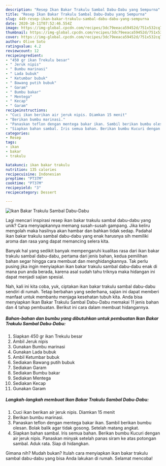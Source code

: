 ```yaml
---
description: "Resep Ikan Bakar Trakulu Sambal Dabu-Dabu yang Sempurna"
title: "Resep Ikan Bakar Trakulu Sambal Dabu-Dabu yang Sempurna"
slug: 449-resep-ikan-bakar-trakulu-sambal-dabu-dabu-yang-sempurna
date: 2020-10-11T07:52:46.554Z
image: https://img-global.cpcdn.com/recipes/3dc79eeaca59452d/751x532cq70/ikan-bakar-trakulu-sambal-dabu-dabu-foto-resep-utama.jpg
thumbnail: https://img-global.cpcdn.com/recipes/3dc79eeaca59452d/751x532cq70/ikan-bakar-trakulu-sambal-dabu-dabu-foto-resep-utama.jpg
cover: https://img-global.cpcdn.com/recipes/3dc79eeaca59452d/751x532cq70/ikan-bakar-trakulu-sambal-dabu-dabu-foto-resep-utama.jpg
author: Olive Soto
ratingvalue: 4.2
reviewcount: 12
recipeingredient:
- "450 gr ikan Trekulu besar"
- " Jeruk nipis"
- " Bumbu marinasi"
- " Lada bubuk"
- " Ketumbar bubuk"
- " Bawang putih bubuk"
- " Garam"
- " Bumbu bakar"
- " Mentega"
- " Kecap"
- " Garam"
recipeinstructions:
- "Cuci ikan berikan air jeruk nipis. Diamkan 15 menit"
- "Berikan bumbu marinasi."
- "Panaskan teflon dengan mentega bakar ikan. Sambil berikan bumbu olesan. Bolak balik agar tidak gosong. Setelah matang angkat."
- "Siapkan bahan sambal. Iris semua bahan. Berikan bumbu Kucuri dengan air jeruk nipis. Panaskan minyak setelah panas siram ke atas potongan sambal. Aduk rata. Siap di hidangkan."
categories:
- Resep
tags:
- ikan
- bakar
- trakulu

katakunci: ikan bakar trakulu 
nutrition: 135 calories
recipecuisine: Indonesian
preptime: "PT37M"
cooktime: "PT37M"
recipeyield: "3"
recipecategory: Dessert

---
```



![Ikan Bakar Trakulu Sambal Dabu-Dabu](https://img-global.cpcdn.com/recipes/3dc79eeaca59452d/751x532cq70/ikan-bakar-trakulu-sambal-dabu-dabu-foto-resep-utama.jpg)

Lagi mencari inspirasi resep ikan bakar trakulu sambal dabu-dabu yang unik? Cara menyiapkannya memang susah-susah gampang. Jika keliru mengolah maka hasilnya akan hambar dan bahkan tidak sedap. Padahal ikan bakar trakulu sambal dabu-dabu yang enak harusnya sih memiliki aroma dan rasa yang dapat memancing selera kita.



Banyak hal yang sedikit banyak mempengaruhi kualitas rasa dari ikan bakar trakulu sambal dabu-dabu, pertama dari jenis bahan, kedua pemilihan bahan segar hingga cara membuat dan menghidangkannya. Tak perlu pusing jika ingin menyiapkan ikan bakar trakulu sambal dabu-dabu enak di mana pun anda berada, karena asal sudah tahu triknya maka hidangan ini dapat menjadi sajian spesial.


Nah, kali ini kita coba, yuk, ciptakan ikan bakar trakulu sambal dabu-dabu sendiri di rumah. Tetap berbahan yang sederhana, sajian ini dapat memberi manfaat untuk membantu menjaga kesehatan tubuh kita. Anda bisa menyiapkan Ikan Bakar Trakulu Sambal Dabu-Dabu memakai 11 jenis bahan dan 4 tahap pembuatan. Berikut ini cara dalam membuat hidangannya.

<!--inarticleads1-->

##### Bahan-bahan dan bumbu yang dibutuhkan untuk pembuatan Ikan Bakar Trakulu Sambal Dabu-Dabu:

1. Siapkan 450 gr ikan Trekulu besar
1. Ambil  Jeruk nipis
1. Gunakan  Bumbu marinasi
1. Gunakan  Lada bubuk
1. Ambil  Ketumbar bubuk
1. Sediakan  Bawang putih bubuk
1. Sediakan  Garam
1. Sediakan  Bumbu bakar
1. Sediakan  Mentega
1. Sediakan  Kecap
1. Gunakan  Garam




<!--inarticleads2-->

##### Langkah-langkah membuat Ikan Bakar Trakulu Sambal Dabu-Dabu:

1. Cuci ikan berikan air jeruk nipis. Diamkan 15 menit
1. Berikan bumbu marinasi.
1. Panaskan teflon dengan mentega bakar ikan. Sambil berikan bumbu olesan. Bolak balik agar tidak gosong. Setelah matang angkat.
1. Siapkan bahan sambal. Iris semua bahan. Berikan bumbu Kucuri dengan air jeruk nipis. Panaskan minyak setelah panas siram ke atas potongan sambal. Aduk rata. Siap di hidangkan.




Gimana nih? Mudah bukan? Itulah cara menyiapkan ikan bakar trakulu sambal dabu-dabu yang bisa Anda lakukan di rumah. Selamat mencoba!
